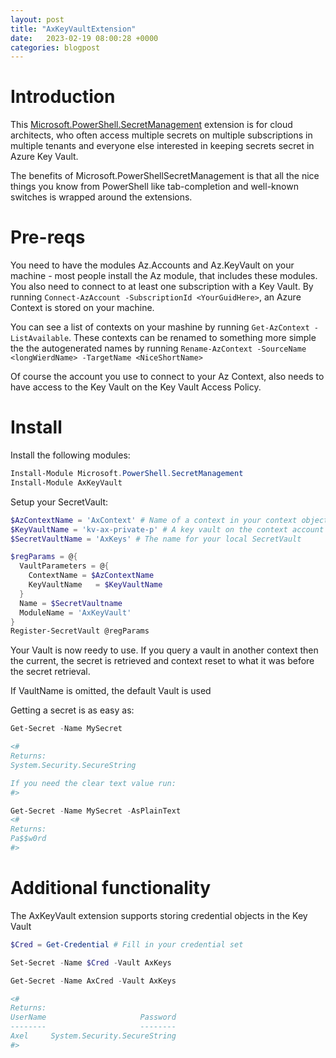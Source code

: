```yaml
---
layout: post
title: "AxKeyVaultExtension"
date:   2023-02-19 08:00:28 +0000
categories: blogpost
---
```


# Introduction

This [Microsoft.PowerShell.SecretManagement](https://github.com/PowerShell/SecretManagement) extension is for cloud architects, who often access multiple secrets on multiple subscriptions in multiple tenants and everyone else interested in keeping secrets secret in Azure Key Vault.

The benefits of Microsoft.PowerShellSecretManagement is that all the nice things you know from PowerShell like tab-completion and well-known switches is wrapped around the extensions.

# Pre-reqs

You need to have the modules Az.Accounts and Az.KeyVault on your machine - most people install the Az module, that includes these modules. You also need to connect to at least one subscription with a Key Vault. By running ```Connect-AzAccount -SubscriptionId <YourGuidHere>```, an Azure Context is stored on your machine.

You can see a list of contexts on your mashine by running ```Get-AzContext -ListAvailable```. These contexts can be renamed to something more simple the the autogenerated names by running ```Rename-AzContext -SourceName <longWierdName> -TargetName <NiceShortName>```

Of course the account you use to connect to your Az Context, also needs to have access to the Key Vault on the Key Vault Access Policy.

# Install

Install the following modules:

```powershell
Install-Module Microsoft.PowerShell.SecretManagement
Install-Module AxKeyVault
```

Setup your SecretVault:

```powershell
$AzContextName = 'AxContext' # Name of a context in your context objects
$KeyVaultName = 'kv-ax-private-p' # A key vault on the context account with proper access policies
$SecretVaultName = 'AxKeys' # The name for your local SecretVault

$regParams = @{
  VaultParameters = @{
    ContextName = $AzContextName
    KeyVaultName   = $KeyVaultName
  }
  Name = $SecretVaultname
  ModuleName = 'AxKeyVault'
}
Register-SecretVault @regParams
```

Your Vault is now reedy to use. If you query a vault in another context then the current, the secret is retrieved and context reset to what it was before the secret retrieval.

If VaultName is omitted, the default Vault is used

Getting a secret is as easy as:

```powershell
Get-Secret -Name MySecret

<#
Returns:
System.Security.SecureString

If you need the clear text value run:
#>

Get-Secret -Name MySecret -AsPlainText
<#
Returns:
Pa$$w0rd
#>
```

# Additional functionality

The AxKeyVault extension supports storing credential objects in the Key Vault

```powershell
$Cred = Get-Credential # Fill in your credential set

Set-Secret -Name $Cred -Vault AxKeys

Get-Secret -Name AxCred -Vault AxKeys

<#
Returns:
UserName                     Password
--------                     --------
Axel     System.Security.SecureString
#>
```